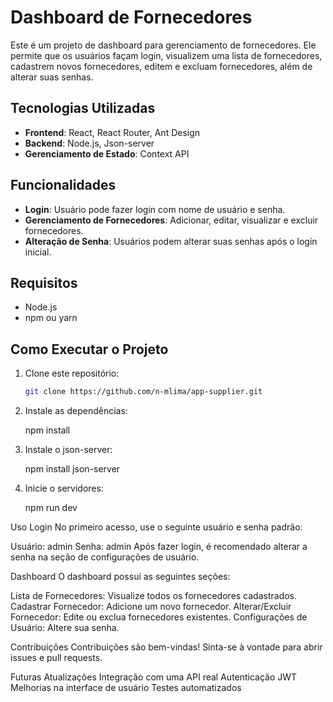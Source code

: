 # Dashboard de Fornecedores

Este é um projeto de dashboard para gerenciamento de fornecedores. Ele permite que os usuários façam login, visualizem uma lista de fornecedores, cadastrem novos fornecedores, editem e excluam fornecedores, além de alterar suas senhas.

## Tecnologias Utilizadas

- **Frontend**: React, React Router, Ant Design
- **Backend**: Node.js, Json-server
- **Gerenciamento de Estado**: Context API

## Funcionalidades

- **Login**: Usuário pode fazer login com nome de usuário e senha.
- **Gerenciamento de Fornecedores**: Adicionar, editar, visualizar e excluir fornecedores.
- **Alteração de Senha**: Usuários podem alterar suas senhas após o login inicial.

## Requisitos

- Node.js
- npm ou yarn

## Como Executar o Projeto

1. Clone este repositório:

   ```bash
   git clone https://github.com/n-mlima/app-supplier.git
   
2. Instale as dependências:
   
   npm install
   
4. Instale o json-server:

   npm install json-server

3. Inicie o servidores:

   npm run dev
   
   

Uso
Login
No primeiro acesso, use o seguinte usuário e senha padrão:

Usuário: admin
Senha: admin
Após fazer login, é recomendado alterar a senha na seção de configurações de usuário.

Dashboard
O dashboard possui as seguintes seções:

Lista de Fornecedores: Visualize todos os fornecedores cadastrados.
Cadastrar Fornecedor: Adicione um novo fornecedor.
Alterar/Excluir Fornecedor: Edite ou exclua fornecedores existentes.
Configurações de Usuário: Altere sua senha.

Contribuições
Contribuições são bem-vindas! Sinta-se à vontade para abrir issues e pull requests.

Futuras Atualizações
Integração com uma API real
Autenticação JWT
Melhorias na interface de usuário
Testes automatizados


